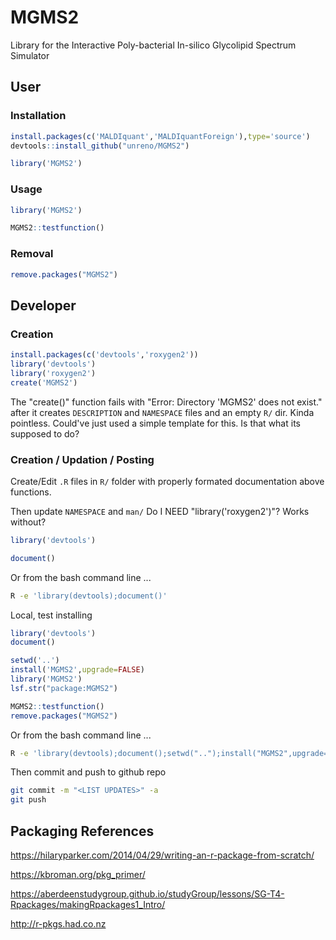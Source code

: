 # MGMS2

Library for the Interactive Poly-bacterial In-silico Glycolipid Spectrum Simulator


##	User


###	Installation

```R
install.packages(c('MALDIquant','MALDIquantForeign'),type='source')
devtools::install_github("unreno/MGMS2")

library('MGMS2')
```

###	Usage

```R
library('MGMS2')

MGMS2::testfunction()
```

###	Removal

```R
remove.packages("MGMS2")
```








##	Developer

###	Creation


```R
install.packages(c('devtools','roxygen2'))
library('devtools')
library('roxygen2')
create('MGMS2')
```

The "create()" function fails with "Error: Directory 'MGMS2' does not exist." after 
it creates `DESCRIPTION` and `NAMESPACE` files and an empty `R/` dir. Kinda pointless.
Could've just used a simple template for this.
Is that what its supposed to do?



###	Creation / Updation / Posting

Create/Edit `.R` files in `R/` folder with properly formated documentation above functions.


Then update `NAMESPACE` and `man/`
Do I NEED "library('roxygen2')"? Works without?
```R
library('devtools')

document()
```

Or from the bash command line ...
```BASH
R -e 'library(devtools);document()'
```




Local, test installing
```R
library('devtools')
document()

setwd('..')
install('MGMS2',upgrade=FALSE)
library('MGMS2')
lsf.str("package:MGMS2")

MGMS2::testfunction()
remove.packages("MGMS2")
```

Or from the bash command line ...
```BASH
R -e 'library(devtools);document();setwd("..");install("MGMS2",upgrade=FALSE)'
```



Then commit and push to github repo
```BASH
git commit -m "<LIST UPDATES>" -a
git push
```




##	Packaging References

https://hilaryparker.com/2014/04/29/writing-an-r-package-from-scratch/

https://kbroman.org/pkg_primer/

https://aberdeenstudygroup.github.io/studyGroup/lessons/SG-T4-Rpackages/makingRpackages1_Intro/

http://r-pkgs.had.co.nz

